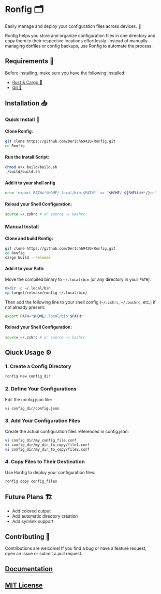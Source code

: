 # Ronfig 🗂️

Easily manage and deploy your configuration files across devices. 🚀

Ronfig helps you store and organize configuration files in one directory and copy them to their respective locations effortlessly. Instead of manually managing dotfiles or config backups, use Ronfig to automate the process.

## Requirements 📌
Before installing, make sure you have the following installed:

* [Rust & Cargo 🦀](https://www.rust-lang.org/tools/install)
* [Git 🔧](https://git-scm.com/downloads)

## Installation 📥

### Quick Install 🔧

#### Clone Ronfig:

```bash
git clone https://github.com/DerIch69420/Ronfig.git
cd Ronfig
```

#### Run the Install Script:
```bash
chmod u+x build/build.sh 
./build/build.sh
```

#### Add it to your shell onfig

```bash
echo 'export PATH="$HOME/.local/bin:$PATH"' >> "$HOME/.${SHELL##*/}rc"
```

#### Reload your Shell Configuration:
```bash
source ~/.zshrc # or source ~/.bashrc
```

### Manual Install

#### Clone and build Ronfig:

```bash
git clone https://github.com/DerIch69420/Ronfig.git
cd Ronfig
cargo build --release
```

#### Add it to your Path:
Move the compiled binary to `~/.local/bin` (or any directory in your `PATH`):

```bash
mkdir -p ~/.local/bin
cp target/release/ronfig ~/.local/bin/
```

Then add the following line to your shell config (`~/.zshrc`, `~/.bashrc`, etc.) if not already present:

```bash
export PATH="$HOME/.local/bin:$PATH"
```

#### Reload your Shell Configuration:
```bash
source ~/.zshrc # or source ~/.bashrc
```

## Qiuck Usage ⚙️

### 1. Create a Config Directory

```bash
ronfig new config_dir
```

### 2. Define Your Configurations

Edit the config.json file:

```bash
vi config_dir/config.json
```

### 3. Add Your Configuration Files

Create the actual configuration files referenced in config.json:

```bash
vi config_dir/my_config_file.conf
vi config_dir/my_dir_to_copy/file1.conf
vi config_dir/my_dir_to_copy/file2.conf
```

### 4. Copy Files to Their Destination

Use Ronfig to deploy your configuration files:

```bash
ronfig copy config_files
```

## Future Plans 🏗️

* Add colored output
* Add automatic directory creation
* Add symlink support

## Contributing 🤝

Contributions are welcome! If you find a bug or have a feature request, open an issue or submit a pull request.

## [Documentation](Documentation/_main.md)
## [MIT License](LICENSE)

